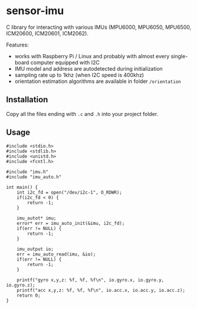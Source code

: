 # sensor-imu

C library for interacting with various IMUs (MPU6000, MPU6050, MPU6500, ICM20600, ICM20601, ICM2062).

Features:
* works with Raspberry Pi / Linux and probably with almost every single-board computer equipped with I2C
* IMU model and address are autodetected during initialization
* sampling rate up to 1khz (when I2C speed is 400khz)
* orientation estimation algorithms are available in folder `/orientation`


## Installation

Copy all the files ending with `.c` and `.h` into your project folder.


## Usage

```
#include <stdio.h>
#include <stdlib.h>
#include <unistd.h>
#include <fcntl.h>

#include "imu.h"
#include "imu_auto.h"

int main() {
    int i2c_fd = open("/dev/i2c-1", O_RDWR);
    if(i2c_fd < 0) {
        return -1;
    }

    imu_autot* imu;
    error* err = imu_auto_init(&imu, i2c_fd);
    if(err != NULL) {
        return -1;
    }

    imu_output io;
    err = imu_auto_read(imu, &io);
    if(err != NULL) {
        return -1;
    }

    printf("gyro x,y,z: %f, %f, %f\n", io.gyro.x, io.gyro.y, io.gyro.z);
    printf("acc x,y,z: %f, %f, %f\n", io.acc.x, io.acc.y, io.acc.z);
    return 0;
}
```
